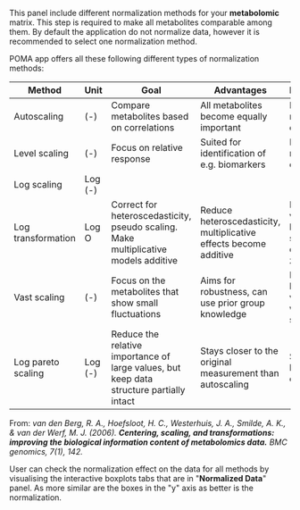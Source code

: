 
This panel include different normalization methods for your **metabolomic** matrix. This step is required to make all metabolites comparable among them. By default the application do not normalize data, however it is recommended to select one normalization method. 

POMA app offers all these following different types of normalization methods:  

| Method 	| Unit 	| Goal 	| Advantages 	| Disadvantages 	|
|--------------------	|---------	|------------------------------------------------------------------------------------------	|-------------------------------------------------------------------	|---------------------------------------------------------------------------	|
| Autoscaling 	| (-) 	| Compare metabolites based on correlations 	| All metabolites become equally important 	| Inflation of the measurement errors 	|
| Level scaling 	| (-) 	| Focus on relative response 	| Suited for identification of e.g. biomarkers 	| Inflation of the measurement errors 	|
| Log scaling 	| Log (-) 	|  	|  	|  	|
| Log transformation 	| Log O 	| Correct for heteroscedasticity, pseudo scaling. Make multiplicative models additive 	| Reduce heteroscedasticity, multiplicative effects become additive 	| Difficulties with values with large relative standard deviation and zeros 	|
| Vast scaling 	| (-) 	| Focus on the metabolites that show small fluctuations 	| Aims for robustness, can use prior group knowledge 	| Not suited for large induced variation without group structure 	|
| Log pareto scaling 	| Log (-) 	| Reduce the relative importance of large values, but keep data structure partially intact 	| Stays closer to the original measurement than autoscaling 	| Sensitive to large fold changes 	|   


From: _van den Berg, R. A., Hoefsloot, H. C., Westerhuis, J. A., Smilde, A. K., & van der Werf, M. J. (2006). **Centering, scaling, and transformations: improving the biological information content of metabolomics data.** BMC genomics, 7(1), 142._   

User can check the normalization effect on the data for all methods by visualising the interactive boxplots tabs that are in "**Normalized Data**" panel. As more similar are the boxes in the "y" axis as better is the normalization.  